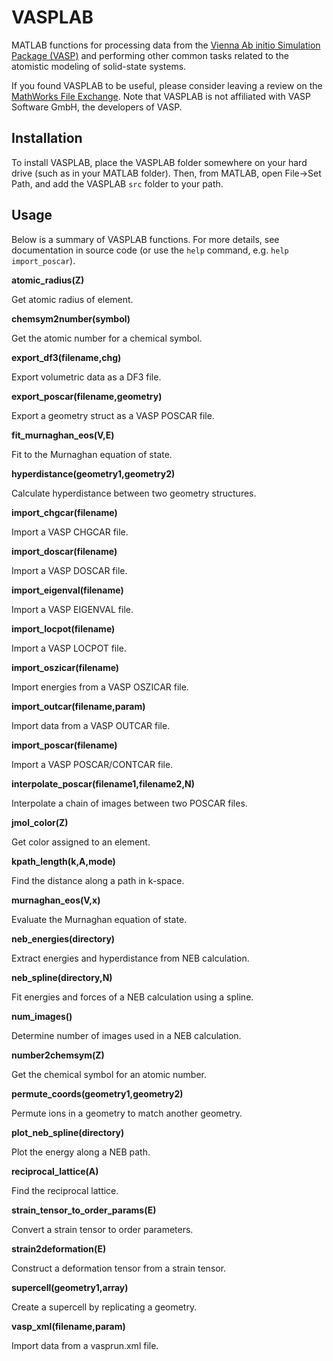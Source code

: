 # VASPLAB
MATLAB functions for processing data from the [Vienna Ab initio Simulation Package (VASP)](https://www.vasp.at/) and performing other common tasks related to the atomistic modeling of solid-state systems.

If you found VASPLAB to be useful, please consider leaving a review on the [MathWorks File Exchange](https://www.mathworks.com/matlabcentral/fileexchange/36836-vasplab).
Note that VASPLAB is not affiliated with VASP Software GmbH, the developers of VASP.

## Installation
To install VASPLAB, place the VASPLAB folder somewhere on your hard drive (such as in your MATLAB folder). Then, from MATLAB, open File->Set Path, and add the VASPLAB `src` folder to your path.

## Usage
Below is a summary of VASPLAB functions. For more details, see documentation in source code (or use the `help` command, e.g. `help import_poscar`).

**atomic_radius(Z)**

Get atomic radius of element.

**chemsym2number(symbol)**

Get the atomic number for a chemical symbol.

**export_df3(filename,chg)**

Export volumetric data as a DF3 file.

**export_poscar(filename,geometry)**

Export a geometry struct as a VASP POSCAR file.

**fit_murnaghan_eos(V,E)**

Fit to the Murnaghan equation of state.

**hyperdistance(geometry1,geometry2)**

Calculate hyperdistance between two geometry structures.

**import_chgcar(filename)**

Import a VASP CHGCAR file.

**import_doscar(filename)**

Import a VASP DOSCAR file.

**import_eigenval(filename)**

Import a VASP EIGENVAL file.

**import_locpot(filename)**

Import a VASP LOCPOT file.

**import_oszicar(filename)**

Import energies from a VASP OSZICAR file.

**import_outcar(filename,param)**

Import data from a VASP OUTCAR file.

**import_poscar(filename)**

Import a VASP POSCAR/CONTCAR file.

**interpolate_poscar(filename1,filename2,N)**

Interpolate a chain of images between two POSCAR files.

**jmol_color(Z)**

Get color assigned to an element.

**kpath_length(k,A,mode)**

Find the distance along a path in k-space.

**murnaghan_eos(V,x)**

Evaluate the Murnaghan equation of state.

**neb_energies(directory)**

Extract energies and hyperdistance from NEB calculation.

**neb_spline(directory,N)**

Fit energies and forces of a NEB calculation using a spline.

**num_images()**

Determine number of images used in a NEB calculation.

**number2chemsym(Z)**

Get the chemical symbol for an atomic number.

**permute_coords(geometry1,geometry2)**

Permute ions in a geometry to match another geometry.

**plot_neb_spline(directory)**

Plot the energy along a NEB path.

**reciprocal_lattice(A)**

Find the reciprocal lattice.

**strain_tensor_to_order_params(E)**

Convert a strain tensor to order parameters.

**strain2deformation(E)**

Construct a deformation tensor from a strain tensor.

**supercell(geometry1,array)**

Create a supercell by replicating a geometry.

**vasp_xml(filename,param)**

Import data from a vasprun.xml file.
